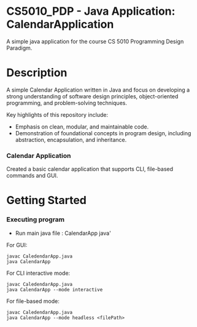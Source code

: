 # CS5010_PDP - Java Application: CalendarApplication
A simple java application for the course CS 5010 Programming Design Paradigm.

# Description
A simple Calendar Application written in Java and focus on developing a strong understanding of software design principles, object-oriented programming, and problem-solving techniques.

Key highlights of this repository include:
- Emphasis on clean, modular, and maintainable code.
- Demonstration of foundational concepts in program design, including abstraction, encapsulation, and inheritance.

### Calendar Application

Created a basic calendar application that supports CLI, file-based commands and GUI.

# Getting Started

### Executing program
- Run main java file : CalendarApp java'

For GUI:
  ```
  javac CaledendarApp.java
  java CalendarApp
```
For CLI interactive mode:
  ```
  javac CaledendarApp.java
  java CalendarApp --mode interactive
```
For file-based mode:
  ```
  javac CaledendarApp.java
  java CalendarApp --mode headless <filePath>
```
